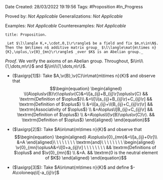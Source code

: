 <br />
<br />

Date Created: 28/03/2022 19:19:56
Tags: #Proposition #In_Progress

Proved by: _Not Applicable_
Generalizations: _Not Applicable_

Examples: _Not Applicable_
Counterexamples: _Not Applicable_

``` ad-Proposition
title: Proposition.

_Let $\l\langle K,+,\cdot,0,1\r\rangle$ be a field and fix $m,n\in\N$. Then the $m\times n$ additive matrix group_ $\l\langle\mat{m\times n}{K},\oplus,\v{0}_{mn}\r\rangle$ _over $K$ is an Abelian group._

```

_Proof_. We verify the axioms of an Abelian group. Throughout, $i\in\l\{1,\dots,m\r\}$ and $j\in\l\{1,\dots,n\r\}$.
* ($\axigrp[1]$): Take $A,\v{B},\v{C}\in\mat{m\times n}{K}$ and observe that
$$\begin{equation}
    \begin{aligned}
        \l(A\oplus\v{B}\r)\oplus\v{C}&=\l[a_{ij}+B_{ij}\r]\oplus\v{C} && \textrm{Definition of $\oplus$}\\
        &=\l[\l(a_{ij}+B_{ij}\r)+C_{ij}\r] && \textrm{Definition of $\oplus$} \\
        &=\l[a_{ij}+\l(B_{ij}+C_{ij}\r)\r] && \textrm{Associativity of $\oplus$} \\
        &=A\oplus\l[B_{ij}+C_{ij}\r] && \textrm{Definition of $\oplus$} \\
        &=A\oplus\l(\v{B}\oplus\v{C}\r). && \textrm{Definition of $\oplus$}
    \end{aligned}
\end{equation}$$

* ($\axigrp[2]$): Take $A\in\mat{m\times n}{K}$ and observe that
$$\begin{equation}
    \begin{aligned}
        A\oplus\v{0}_{mn}&=\l[a_{ij}+0\r]\\
        &=A
    \end{aligned}\ \ \ \ \ \ \ \ \textrm{and}\ \ \ \ \ \ \ \ 
    \begin{aligned}
        \v{0}_{mn}\oplusA&=\l[0+a_{ij}\r] \ \ \ \ \ \ \ \ && \textrm{Definitions of $\oplus$ and $\v{0}_{mn}$} \\
        &=A. && \textrm{0 is the neutral element of $K$}
    \end{aligned}
\end{equation}$$
* ($\axigrp[3]$): Take $A\in\mat{m\times n}{K}$ and define $-A\coloneqq\l[-a_{ij}\r]$
